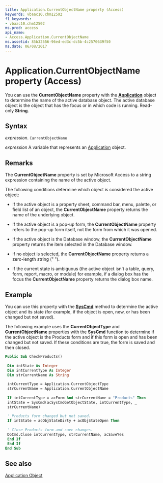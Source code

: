 ```yaml
---
title: Application.CurrentObjectName property (Access)
keywords: vbaac10.chm12502
f1_keywords:
- vbaac10.chm12502
ms.prod: access
api_name:
- Access.Application.CurrentObjectName
ms.assetid: 85b32556-96ed-ed3c-dc5b-4c2570639f50
ms.date: 06/08/2017
---
```



# Application.CurrentObjectName property (Access)

You can use the  **CurrentObjectName** property with the **[Application](Access.Application.md)** object to determine the name of the active database object. The active database object is the object that has the focus or in which code is running. Read-only **String**.


## Syntax

 _expression_. `CurrentObjectName`

 _expression_ A variable that represents an [Application](Access.Application.md) object.


## Remarks

The  **CurrentObjectName** property is set by Microsoft Access to a string expression containing the name of the active object.

The following conditions determine which object is considered the active object:


- If the active object is a property sheet, command bar, menu, palette, or field list of an object, the  **CurrentObjectName** property returns the name of the underlying object.
    
- If the active object is a pop-up form, the  **CurrentObjectName** property refers to the pop-up form itself, not the form from which it was opened.
    
- If the active object is the Database window, the  **CurrentObjectName** property returns the item selected in the Database window.
    
- If no object is selected, the  **CurrentObjectName** property returns a zero-length string (" ").
    
- If the current state is ambiguous (the active object isn't a table, query, form, report, macro, or module) for example, if a dialog box has the focus the  **CurrentObjectName** property returns the dialog box name.
    

## Example

You can use this property with the  **[SysCmd](Access.Application.SysCmd.md)** method to determine the active object and its state (for example, if the object is open, new, or has been changed but not saved).

The following example uses the  **CurrentObjectType** and **CurrentObjectName** properties with the **SysCmd** function to determine if the active object is the Products form and if this form is open and has been changed but not saved. If these conditions are true, the form is saved and then closed.




```vb
Public Sub CheckProducts() 
 
 Dim intState As Integer 
 Dim intCurrentType As Integer 
 Dim strCurrentName As String 
 
 intCurrentType = Application.CurrentObjectType 
 strCurrentName = Application.CurrentObjectName 
  
 If intCurrentType = acForm And strCurrentName = "Products" Then 
 intState = SysCmd(acSysCmdGetObjectState, intCurrentType, _ 
 strCurrentName) 
 
 ' Products form changed but not saved. 
 If intState = acObjStateDirty + acObjStateOpen Then 
 
 ' Close Products form and save changes. 
 DoCmd.Close intCurrentType, strCurrentName, acSaveYes 
 End If 
 End If 
End Sub
```


## See also


[Application Object](Access.Application.md)

